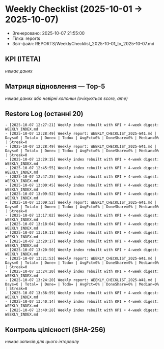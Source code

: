 # Weekly Checklist (2025-10-01 → 2025-10-07)

- Згенеровано: 2025-10-07 21:55:00
- Гілка: reports
- Звіт-файл: REPORTS/WeeklyChecklist_2025-10-01_to_2025-10-07.md

## KPI (ITETA)
_немає даних_

## Матриця відновлення — Top-5
_немає даних або невірні колонки (очікуються score, 
ame)_

## Restore Log (останні 20)
```text
- [2025-10-07 12:27:21] Weekly index rebuilt with KPI + 4-week digest: WEEKLY_INDEX.md
- [2025-10-07 12:28:49] Weekly report: WEEKLY_CHECKLIST_2025-W41.md | Days=0 | Total= | Done= | Todo= | AvgPct=0% | DoneShare=0% | Median=0% | Streak=0
- [2025-10-07 12:28:49] Weekly report: WEEKLY_CHECKLIST_2025-W41.md | Days=0 | Total= | Done= | Todo= | AvgPct=0% | DoneShare=0% | Median=0% | Streak=0
- [2025-10-07 12:29:15] Weekly index rebuilt with KPI + 4-week digest: WEEKLY_INDEX.md
- [2025-10-07 12:45:55] Weekly index rebuilt with KPI + 4-week digest: WEEKLY_INDEX.md
- [2025-10-07 12:47:25] Weekly index rebuilt with KPI + 4-week digest: WEEKLY_INDEX.md
- [2025-10-07 13:00:45] Weekly index rebuilt with KPI + 4-week digest: WEEKLY_INDEX.md
- [2025-10-07 13:09:52] Weekly index rebuilt with KPI + 4-week digest: WEEKLY_INDEX.md
- [2025-10-07 13:09:52] Weekly report: WEEKLY_CHECKLIST_2025-W41.md | Days=0 | Total= | Done= | Todo= | AvgPct=0% | DoneShare=0% | Median=0% | Streak=0
- [2025-10-07 13:17:02] Weekly index rebuilt with KPI + 4-week digest: WEEKLY_INDEX.md
- [2025-10-07 13:18:04] Weekly index rebuilt with KPI + 4-week digest: WEEKLY_INDEX.md
- [2025-10-07 13:19:11] Weekly index rebuilt with KPI + 4-week digest: WEEKLY_INDEX.md
- [2025-10-07 13:20:17] Weekly index rebuilt with KPI + 4-week digest: WEEKLY_INDEX.md
- [2025-10-07 13:20:50] Weekly index rebuilt with KPI + 4-week digest: WEEKLY_INDEX.md
- [2025-10-07 13:21:53] Weekly report: WEEKLY_CHECKLIST_2025-W41.md | Days=0 | Total= | Done= | Todo= | AvgPct=0% | DoneShare=0% | Median=0% | Streak=0
- [2025-10-07 13:24:20] Weekly index rebuilt with KPI + 4-week digest: WEEKLY_INDEX.md
- [2025-10-07 13:24:20] Weekly report: WEEKLY_CHECKLIST_2025-W41.md | Days=0 | Total= | Done= | Todo= | AvgPct=0% | DoneShare=0% | Median=0% | Streak=0
- [2025-10-07 13:36:59] Weekly index rebuilt with KPI + 4-week digest: WEEKLY_INDEX.md
- [2025-10-07 13:40:14] Weekly index rebuilt with KPI + 4-week digest: WEEKLY_INDEX.md
- [2025-10-07 13:40:28] Weekly index rebuilt with KPI + 4-week digest: WEEKLY_INDEX.md
```

## Контроль цілісності (SHA-256)
_немає записів для цього інтервалу_

